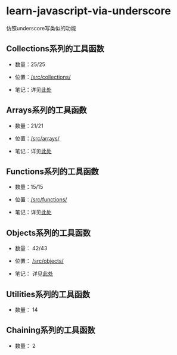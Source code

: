 # learn-javascript-via-underscore
仿照underscore写类似的功能

## Collections系列的工具函数

- 数量：25/25

- 位置：[/src/collections/](./src/collections/)

- 笔记：详见[此处](./src/collections/README.md)


## Arrays系列的工具函数

- 数量：21/21

- 位置：[/src/arrays/](./src/arrays/)

- 笔记：详见[此处](./src/arrays/README.md)


## Functions系列的工具函数

- 数量：15/15

- 位置：[/src/functions/](./src/functions/)

- 笔记：详见[此处](./src/functions/README.md)

## Objects系列的工具函数

- 数量： 42/43

- 位置： [/src/objects/](./src/objects/)

- 笔记： 详见[此处](./src/objects/README.md)

## Utilities系列的工具函数

- 数量： 14

## Chaining系列的工具函数

- 数量： 2